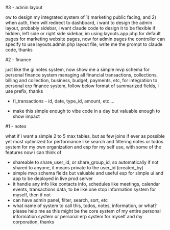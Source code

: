 #3 - admin layout 

ow to design my integrated system of 1) marketing public facing, and 2) when auth, then will redirect to dashboard, i want to design the admin layout, probably sidebar, i want claude code to design it to be flexible if hidden, left side or right side sidebar, im using layouts.app.php for default pages for marketing website pages, now for admin pages the controller can specify to use layouts.admin.php layout file, write me the prompt to claude code, thanks 


#2 - finance 

just like the gi notes system, now show me a simple mvp schema for personal finance system managing all financial transactions, collections, billing and collection, business, budget, payments, etc, for integration to personal erp finance system, follow below format of summarized fields, i use prefix, thanks

* fi_transactions - id, date, type_id, amount, etc....

- make this simple enough to vibe code in a day but valuable enough to show impact 



#1 - notes


what if i want a simple 2 to 5 max tables, but as few joins if ever as possible yet most optimized for performance like search and filtering notes or todos system for my own organization and esp for my self use, with some of the features now i can think of


- shareable to share_user_id, or share_group_id, so automatically if not shared to anyone, it means private to the user_id (created_by) 
- simple mvp schema fields but valuable and useful esp for simple ui and app to be deployed in live prod server
- it handle any info like contacts info, schedules like meetings, calendar events, transactions data, to be like one stop information system for myself, then if not 
- can have admin panel, filter, search, sort, etc
- what name of system to call this, todos, notes, information, or what? please help me as this might be the core system of my entire personal information system or personal erp system for myself and my corporation, thanks
